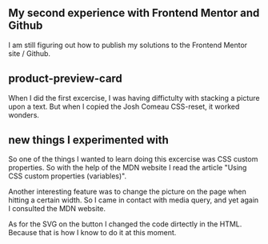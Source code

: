 ## My second experience with Frontend Mentor and Github

I am still figuring out how to publish my solutions to the Frontend Mentor site / Github.

## product-preview-card

When I did the first excercise, I was having diffictulty with stacking a picture upon a text.
But when I copied the Josh Comeau CSS-reset, it worked wonders.

## new things I experimented with

So one of the things I wanted to learn doing this excercise was CSS custom properties.
So with the help of the MDN website I read the article "Using CSS custom properties (variables)".

Another interesting feature was to change the picture on the page when hitting a certain width.
So I came in contact with media query, and yet again I consulted the MDN website.

As for the SVG on the button I changed the code dirtectly in the HTML. Because that is how I
know to do it at this moment.
